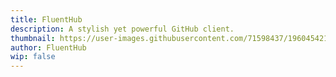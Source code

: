 ```yaml
---
title: FluentHub
description: A stylish yet powerful GitHub client.
thumbnail: https://user-images.githubusercontent.com/71598437/196045421-a37bf241-6a0a-4d9f-9fb2-be4681506c49.png
author: FluentHub
wip: false
---
```



